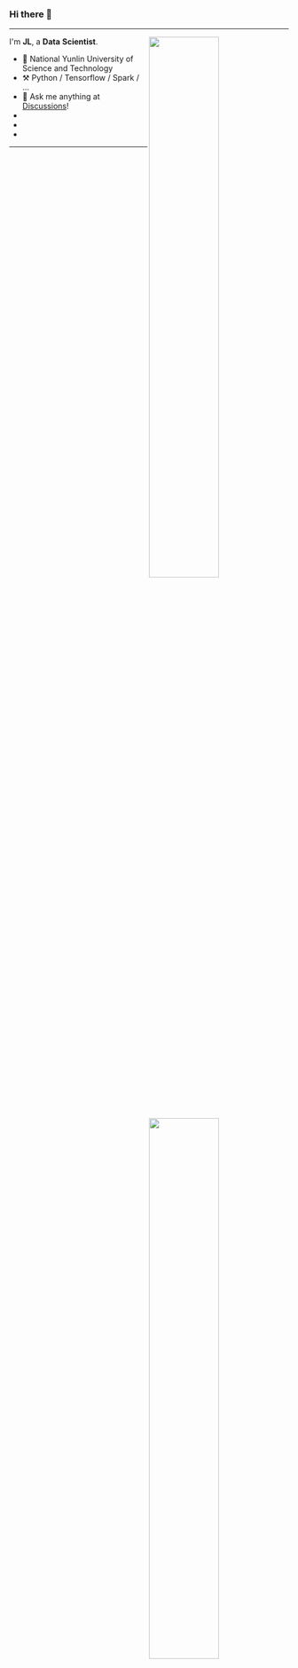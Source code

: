 ### Hi there 👋

---

[<img align="right" width="50%" src="https://github-readme-stats-ouuan.vercel.app/api?username=rjllee&theme=dark&show_icons=true">](https://metrics.lecoq.io/ouuan#gh-dark-mode-only)
[<img align="right" width="50%" src="https://github-readme-stats-ouuan.vercel.app/api?username=rjllee&show_icons=true">](https://metrics.lecoq.io/rjllee#gh-light-mode-only)

I'm **JL**, a **Data** **Scientist**.

-   :school: National Yunlin University of Science and Technology
-   :hammer_and_pick: Python / Tensorflow / Spark / ...
-   :thought_balloon: Ask me anything at [Discussions](https://github.com/rjllee/rjllee/discussions/new)!
-   
-
-

---
<!--
[![rjllee's github stats](https://github-readme-stats.vercel.app/api?username=rjllee)](https://github.com/anuraghazra/github-readme-stats)
-   :key: GPG key: [``](https://github.com/ouuan.gpg)
-   :man: Pronouns: he/him
-   :pencil2: [Arch Linux](https://wiki.archlinux.org/title/Arch_Linux) / [i3wm](https://i3wm.org/) / [Neovim](https://neovim.io/) / [nnn](https://github.com/jarun/nnn) / [yadm](https://github.com/TheLocehiliosan/yadm)

**rjllee/rjllee** is a ✨ _special_ ✨ repository because its `README.md` (this file) appears on your GitHub profile.

Here are some ideas to get you started:

- 🔭 I’m currently working on ...
- 🌱 I’m currently learning ...
- 👯 I’m looking to collaborate on ...
- 🤔 I’m looking for help with ...
- 💬 Ask me about ...
- 📫 How to reach me: ...
- 😄 Pronouns: ...
- ⚡ Fun fact: ...
-->
